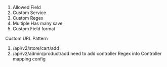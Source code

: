 1. Allowed Field
2. Custom Service
3. Custom Regex
4. Multiple Has many save
5. Custom Field format




Custom URL Pattern
1. /api/v2/store/cart/add
2. /api/v2/admin/product/add
need to add controller Regex into Controller mapping config